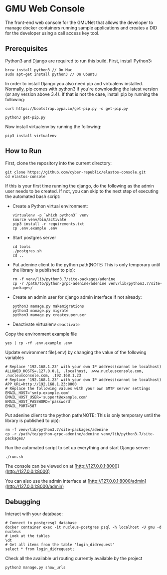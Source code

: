 # GMU Web Console

The front-end web console for the GMUNet that allows the developer to manage docker containers running sample applications and creates a DID for the developer using a call access key tool.

## Prerequisites

Python3 and Django are required to run this build. First, install Python3:

```
brew install python3 // On Mac
sudo apt-get install python3 // On Ubuntu
```

In order to install Django you also need pip and virtualenv installed. Normally, pip comes with python3 if you're downloading the latest version (or any version above 3.4). If that is not the case, install pip by running the following:

```
curl https://bootstrap.pypa.io/get-pip.py -o get-pip.py
```

```
python3 get-pip.py
```

Now install virtualenv by running the following:

```
pip3 install virtualenv
```

## How to Run

First, clone the repository into the current directory:

```
git clone https://github.com/cyber-republic/elastos-console.git
cd elastos-console
```

If this is your first time running the django, do the following as the admin user needs to be created.
If not, you can skip to the next step of executing the automated bash script:

- Create a Python virtual environment:
  ```
  virtualenv -p `which python3` venv
  source venv/bin/activate
  pip3 install -r requirements.txt
  cp .env.example .env
  ```
- Start postgres server
  ```
  cd tools
  ./postgres.sh
  cd ..
  ```
- Put adenine client to the python path(NOTE: This is only temporary until the library is published to pip):
  ```
  rm -f venv/lib/python3.7/site-packages/adenine
  cp -r /path/to/python-grpc-adenine/adenine venv/lib/python3.7/site-packages/
  ```
- Create an admin user for django admin interface if not already:
  ```
  python3 manage.py makemigrations
  python3 manage.py migrate
  python3 manage.py createsuperuser
  ```
- Deactivate virtualenv
  `deactivate`

Copy the environment example file
```
yes | cp -rf .env.example .env
```
Update environment file(.env) by changing the value of the following variables
```
# Replace '192.168.1.23' with your own IP address(cannot be localhost)
ALLOWED_HOSTS=.127.0.0.1, .localhost, .www.nucleusconsole.com, .nucleusconsole.com, .192.168.1.23
# Replace '192.168.1.23' with your own IP address(cannot be localhost)
APP_URL=http://192.168.1.23:8000
# Replace the following values with your own SMTP server settings
EMAIL_HOST='smtp.example.com'
EMAIL_HOST_USER='support@example.com'
EMAIL_HOST_PASSWORD='password'
EMAIL_PORT=587
```
Put adenine client to the python path(NOTE: This is only temporary until the library is published to pip):
```
rm -f venv/lib/python3.7/site-packages/adenine
cp -r /path/to/python-grpc-adenine/adenine venv/lib/python3.7/site-packages/
```
Run the automated script to set up everything and start Django server:
```
./run.sh
```

The console can be viewed on at [http://127.0.0.1:8000](http://127.0.0.1:8000)

You can also use the admin interface at [http://127.0.0.1:8000/admin](http://127.0.0.1:8000/admin)

## Debugging

Interact with your database:

```
# Connect to postgresql database
docker container exec -it nucleus-postgres psql -h localhost -U gmu -d nucleus
# Look at the tables
\dt
# Get all items from the table 'login_didrequest'
select * from login_didrequest;
```

Check all the available url routing currently available by the project

```
python3 manage.py show_urls
```
